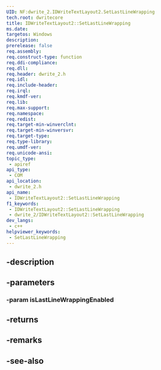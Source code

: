 ```yaml
---
UID: NF:dwrite_2.IDWriteTextLayout2.SetLastLineWrapping
tech.root: dwritecore
title: IDWriteTextLayout2::SetLastLineWrapping
ms.date: 
targetos: Windows
description: 
prerelease: false
req.assembly: 
req.construct-type: function
req.ddi-compliance: 
req.dll: 
req.header: dwrite_2.h
req.idl: 
req.include-header: 
req.irql: 
req.kmdf-ver: 
req.lib: 
req.max-support: 
req.namespace: 
req.redist: 
req.target-min-winverclnt: 
req.target-min-winversvr: 
req.target-type: 
req.type-library: 
req.umdf-ver: 
req.unicode-ansi: 
topic_type:
 - apiref
api_type:
 - COM
api_location:
 - dwrite_2.h
api_name:
 - IDWriteTextLayout2::SetLastLineWrapping
f1_keywords:
 - IDWriteTextLayout2::SetLastLineWrapping
 - dwrite_2/IDWriteTextLayout2::SetLastLineWrapping
dev_langs:
 - c++
helpviewer_keywords:
 - SetLastLineWrapping
---
```


## -description

## -parameters

### -param isLastLineWrappingEnabled

## -returns

## -remarks

## -see-also

